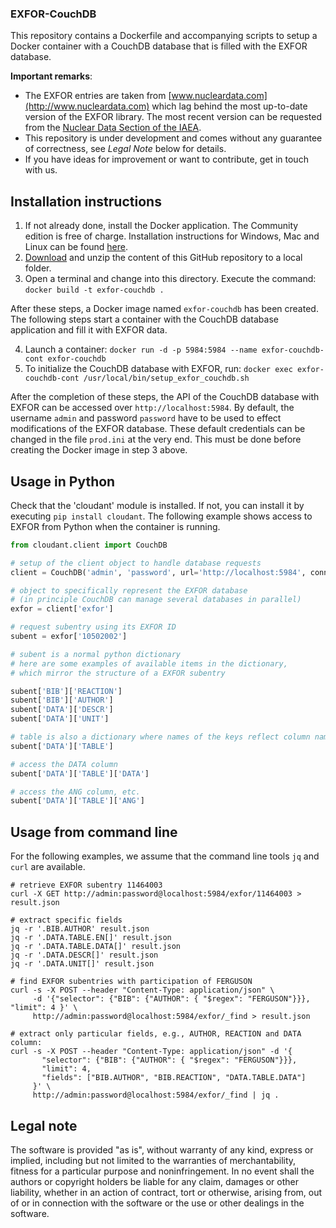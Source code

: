 ### EXFOR-CouchDB

This repository contains a Dockerfile and accompanying scripts to
setup a Docker container with a CouchDB database that is filled
with the EXFOR database.

**Important remarks**:

- The EXFOR entries are taken from [www.nucleardata.com](http://www.nucleardata.com) which lag behind the most up-to-date version of the EXFOR library. The most recent version can be requested from the [Nuclear Data Section of the IAEA](mailto:nds.contact-point@iaea.org).
- This repository is under development and comes without any guarantee of correctness, see *Legal Note* below for details.
- If you have ideas for improvement or want to contribute, get in touch with us.

## Installation instructions

1. If not already done, install the Docker application.
   The Community edition is free of charge.
   Installation instructions for Windows, Mac and Linux can be found [here](https://docs.docker.com/install/).
2. [Download](https://github.com/gschnabel/exfor-couchdb-docker/archive/master.zip) 
   and unzip the content of this GitHub repository to a local folder.
3. Open a terminal and change into this directory.
   Execute the command: `docker build -t exfor-couchdb .`

After these steps, a Docker image named `exfor-couchdb` has been created.
The following steps start a container with the CouchDB database application
and fill it with EXFOR data.

4. Launch a container:
   `docker run -d -p 5984:5984 --name exfor-couchdb-cont exfor-couchdb`
5. To initialize the CouchDB database with EXFOR, run:
   `docker exec exfor-couchdb-cont /usr/local/bin/setup_exfor_couchdb.sh`

After the completion of these steps, the API of the CouchDB database with EXFOR
can be accessed over `http://localhost:5984`. 
By default, the username `admin` and password `password` have to be used to
effect modifications of the EXFOR database.
These default credentials can be changed in the file `prod.ini` at the very end.
This must be done before creating the Docker image in step 3 above.

## Usage in Python

Check that the 'cloudant' module is installed.
If not, you can install it by executing `pip install cloudant`.
The following example shows access to EXFOR from Python when the container is running.

```python
from cloudant.client import CouchDB

# setup of the client object to handle database requests
client = CouchDB('admin', 'password', url='http://localhost:5984', connect=True)

# object to specifically represent the EXFOR database
# (in principle CouchDB can manage several databases in parallel)
exfor = client['exfor']

# request subentry using its EXFOR ID
subent = exfor['10502002']

# subent is a normal python dictionary
# here are some examples of available items in the dictionary, 
# which mirror the structure of a EXFOR subentry

subent['BIB']['REACTION']
subent['BIB']['AUTHOR']
subent['DATA']['DESCR']
subent['DATA']['UNIT']

# table is also a dictionary where names of the keys reflect column names
subent['DATA']['TABLE']

# access the DATA column
subent['DATA']['TABLE']['DATA']

# access the ANG column, etc.
subent['DATA']['TABLE']['ANG']
```

## Usage from command line

For the following examples, we assume that the command line tools `jq` and `curl` are available.

```shell
# retrieve EXFOR subentry 11464003
curl -X GET http://admin:password@localhost:5984/exfor/11464003 > result.json

# extract specific fields
jq -r '.BIB.AUTHOR' result.json
jq -r '.DATA.TABLE.EN[]' result.json
jq -r '.DATA.TABLE.DATA[]' result.json
jq -r '.DATA.DESCR[]' result.json
jq -r '.DATA.UNIT[]' result.json

# find EXFOR subentries with participation of FERGUSON
curl -s -X POST --header "Content-Type: application/json" \
     -d '{"selector": {"BIB": {"AUTHOR": { "$regex": "FERGUSON"}}}, "limit": 4 }' \
     http://admin:password@localhost:5984/exfor/_find > result.json

# extract only particular fields, e.g., AUTHOR, REACTION and DATA column:
curl -s -X POST --header "Content-Type: application/json" -d '{
       "selector": {"BIB": {"AUTHOR": { "$regex": "FERGUSON"}}}, 
       "limit": 4,
       "fields": ["BIB.AUTHOR", "BIB.REACTION", "DATA.TABLE.DATA"]
     }' \
     http://admin:password@localhost:5984/exfor/_find | jq .
```

## Legal note

The software is provided "as is", without warranty of any kind, express or implied, including but not limited to the warranties of merchantability, fitness for a particular purpose and noninfringement. In no event shall the authors or copyright holders be liable for any claim, damages or other liability, whether in an action of contract, tort or otherwise, arising from, out of or in connection with the software or the use or other dealings in the software.
